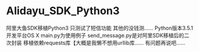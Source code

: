 # Alidayu_SDK_Python3
阿里大鱼SDK移植Python3
只测试了短信功能 其他的没钱测……
Python版本3.5.1 开发平台OS X
main.py为使用例子 send_message.py是对阿里SDK移植后的二次封装
移植依赖requests库【大概是我懒不想用urllib库……
有问题再说吧……
